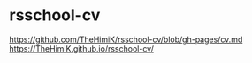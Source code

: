 # rsschool-cv
https://github.com/TheHimiK/rsschool-cv/blob/gh-pages/cv.md<br>
https://TheHimiK.github.io/rsschool-cv/

